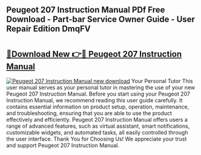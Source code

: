 ## Peugeot 207 Instruction Manual PDf Free Download - Part-bar Service Owner Guide - User Repair Edition DmqFV

# <h2><a href="http://bc48818.oget.top/?id=Peugeot+207+Instruction+Manual">🔗Download New 👉🔴 Peugeot 207 Instruction Manual</a></h2>

[![Peugeot 207 Instruction Manual new download](https://i.imgur.com/5g1atiW.png)](http://bc48818.oget.top/?id=Peugeot+207+Instruction+Manual)
Your Personal Tutor This user manual serves as your personal tutor in mastering the use of your new Peugeot 207 Instruction Manual. Before you start using your Peugeot 207 Instruction Manual, we recommend reading this user guide carefully. It contains essential information on product setup, operation, maintenance, and troubleshooting, ensuring that you are able to use the product effectively and efficiently. Peugeot 207 Instruction Manual offers users a range of advanced features, such as virtual assistant, smart notifications, customizable widgets, and automated tasks, all easily controlled through the user interface. Thank You for Choosing Us! We appreciate your trust and support Peugeot 207 Instruction Manual.
